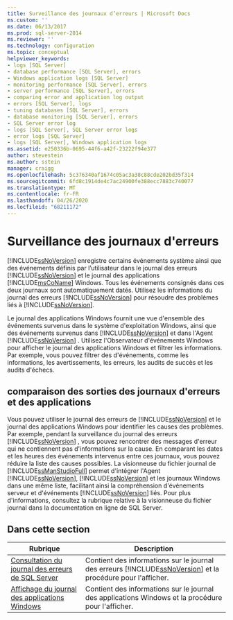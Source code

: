 ```yaml
---
title: Surveillance des journaux d’erreurs | Microsoft Docs
ms.custom: ''
ms.date: 06/13/2017
ms.prod: sql-server-2014
ms.reviewer: ''
ms.technology: configuration
ms.topic: conceptual
helpviewer_keywords:
- logs [SQL Server]
- database performance [SQL Server], errors
- Windows application logs [SQL Server]
- monitoring performance [SQL Server], errors
- server performance [SQL Server], errors
- comparing error and application log output
- errors [SQL Server], logs
- tuning databases [SQL Server], errors
- database monitoring [SQL Server], errors
- SQL Server error log
- logs [SQL Server], SQL Server error logs
- error logs [SQL Server]
- logs [SQL Server], Windows application logs
ms.assetid: e250336b-0695-44f6-a42f-23222f94e377
author: stevestein
ms.author: sstein
manager: craigg
ms.openlocfilehash: 5c376340af1674c05ac3a38c88cde202bd35f314
ms.sourcegitcommit: 6fd8c1914de4c7ac24900fe388ecc7883c740077
ms.translationtype: MT
ms.contentlocale: fr-FR
ms.lasthandoff: 04/26/2020
ms.locfileid: "68211172"
---
```

# <a name="monitoring-the-error-logs"></a>Surveillance des journaux d'erreurs
  [!INCLUDE[ssNoVersion](../../includes/ssnoversion-md.md)] enregistre certains événements système ainsi que des événements définis par l’utilisateur dans le journal des erreurs [!INCLUDE[ssNoVersion](../../includes/ssnoversion-md.md)] et le journal des applications [!INCLUDE[msCoName](../../includes/msconame-md.md)] Windows. Tous les événements consignés dans ces deux journaux sont automatiquement datés. Utilisez les informations du journal des erreurs [!INCLUDE[ssNoVersion](../../includes/ssnoversion-md.md)] pour résoudre des problèmes liés à [!INCLUDE[ssNoVersion](../../includes/ssnoversion-md.md)].  
  
 Le journal des applications Windows fournit une vue d'ensemble des événements survenus dans le système d'exploitation Windows, ainsi que des événements survenus dans [!INCLUDE[ssNoVersion](../../includes/ssnoversion-md.md)] et dans l'Agent [!INCLUDE[ssNoVersion](../../includes/ssnoversion-md.md)] . Utilisez l'Observateur d'événements Windows pour afficher le journal des applications Windows et filtrer les informations. Par exemple, vous pouvez filtrer des d'événements, comme les informations, les avertissements, les erreurs, les audits de succès et les audits d'échecs.  
  
## <a name="comparing-error-and-application-log-output"></a>comparaison des sorties des journaux d'erreurs et des applications  
 Vous pouvez utiliser le journal des erreurs de [!INCLUDE[ssNoVersion](../../includes/ssnoversion-md.md)] et le journal des applications Windows pour identifier les causes des problèmes. Par exemple, pendant la surveillance du journal des erreurs [!INCLUDE[ssNoVersion](../../includes/ssnoversion-md.md)] , vous pouvez rencontrer des messages d'erreur qui ne contiennent pas d'informations sur la cause. En comparant les dates et les heures des événements intervenus entre ces journaux, vous pouvez réduire la liste des causes possibles. La visionneuse du fichier journal de [!INCLUDE[ssManStudioFull](../../includes/ssmanstudiofull-md.md)] permet d'intégrer l'Agent [!INCLUDE[ssNoVersion](../../includes/ssnoversion-md.md)], [!INCLUDE[ssNoVersion](../../includes/ssnoversion-md.md)] et les journaux Windows dans une même liste, facilitant ainsi la compréhension d'événements serveur et d'événements [!INCLUDE[ssNoVersion](../../includes/ssnoversion-md.md)] liés. Pour plus d'informations, consultez la rubrique relative à la visionneuse du fichier journal dans la documentation en ligne de SQL Server.  
  
## <a name="in-this-section"></a>Dans cette section  
  
|Rubrique|Description|  
|-----------|-----------------|  
|[Consultation du journal des erreurs de SQL Server](../../../2014/tools/configuration-manager/viewing-the-sql-server-error-log.md)|Contient des informations sur le journal des erreurs [!INCLUDE[ssNoVersion](../../includes/ssnoversion-md.md)] et la procédure pour l'afficher.|  
|[Affichage du journal des applications Windows](viewing-the-windows-application-log.md)|Contient des informations sur le journal des applications Windows et la procédure pour l'afficher.|  
  
  
